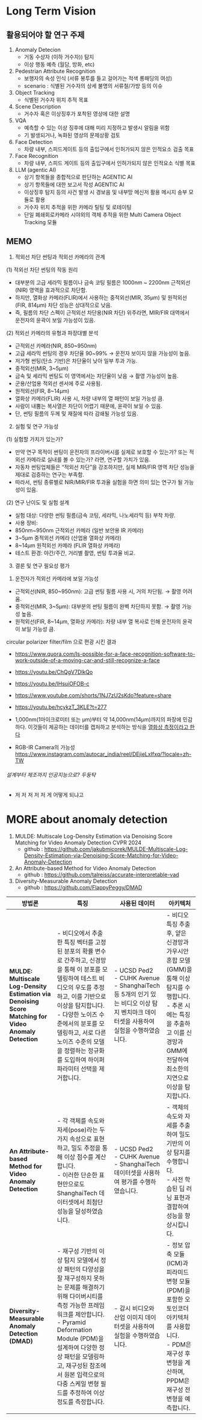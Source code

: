 
# Long Term Vision

## 활용되어야 할 연구 주제
1. Anomaly Detecion
   - 거동 수상자 (이하 거수자)) 탐지
   - 이상 행동 예측 (월담, 방화, etc)
2. Pedestrian Attribute Recognition
   - 보행자의 속성 인식 (서류 봉투를 들고 걸어가는 적색 롱패딩의 여성)
   - scenario : 식별된 거수자의 상세 불명의 서류철/가방 등의 이슈
3. Object Tracking
   - 식별된 거수자 위치 추적 목표
4. Scene Description
   - 거수자 혹은 이상징후가 포착된 영상에 대한 설명
5. VQA
   - 예측할 수 있는 이상 징후에 대해 미리 지정하고 발생시 알림을 위함
   - 기 발생되거나, 녹화된 영상의 문제상황 검토 
6. Face Detection
   - 차량 내부, 스피드게이트 등의 출입구에서 인허가되지 않은 인적요소 검출 목표
7. Face Recognition
   - 차량 내부, 스피드 게이트 등의 출입구에서 인허가되지 않은 인적요소 식별 목표
8. LLM (agentic AI)
   - 상기 항목들을 종합적으로 판단하는 AGENTIC AI
   - 상기 항목들에 대한 보고서 작성 AGENTIC AI
   - 이상징후 탐지 등의 사건 발생 시 경보음 및 내부망 메신저 활용 메시지 송부 모듈로 활용
   - 거수자 위치 추적을 위한 카메라 틸팅 및 로테이팅 
   - 단일 폐쇄회로카메라 시야외의 객체 추적을 위한 Multi Camera Object Tracking 모듈


## MEMO

1. 적외선 차단 썬팅과 적외선 카메라의 관계

(1) 적외선 차단 썬팅의 작동 원리
 - 대부분의 고급 세라믹 필름이나 금속 코팅 필름은 1000nm ~ 2200nm 근적외선(NIR) 영역을 효과적으로 차단함.
 - 하지만, 열화상 카메라(FLIR)에서 사용하는 중적외선(MIR, 35μm) 및 원적외선(FIR, 814μm) 차단 성능은 상대적으로 낮음.
 - 즉, 필름의 차단 스펙이 근적외선 차단용(NIR 차단) 위주라면, MIR/FIR 대역에서 운전자의 윤곽이 보일 가능성이 있음.

(2) 적외선 카메라의 유형과 파장대별 분석
- 근적외선 카메라(NIR, 850~950nm)
- 	고급 세라믹 썬팅의 경우 차단율 90~99% → 운전자 보이지 않을 가능성이 높음.
- 저가형 썬팅(탄소 기반)은 차단율이 낮아 일부 투과 가능.
- 중적외선(MIR, 3~5μm)
- 금속 및 세라믹 썬팅도 이 영역에서는 차단율이 낮음 → 촬영 가능성이 높음.
- 군용/산업용 적외선 센서에 주로 사용됨.
- 원적외선(FIR, 8~14μm)
- 열화상 카메라(FLIR) 사용 시, 차량 내부의 열 패턴이 보일 가능성 큼.
- 사람이 내뿜는 복사열은 차단이 어렵기 때문에, 윤곽이 보일 수 있음.
- 단, 썬팅 필름의 두께 및 재질에 따라 감쇄될 가능성 있음.

2. 실험 및 연구 가능성

(1) 실험할 가치가 있는가?
- 만약 연구 목적이 썬팅이 운전자의 프라이버시를 실제로 보호할 수 있는가? 또는 적외선 카메라로 실내를 볼 수 있는가? 라면, 연구할 가치가 있음.
- 자동차 썬팅업체들은 “적외선 차단”을 강조하지만, 실제 MIR/FIR 영역 차단 성능을 제대로 검증하는 연구는 부족함.
- 따라서, 썬팅 종류별로 NIR/MIR/FIR 투과율 실험을 하면 의미 있는 연구가 될 가능성이 있음.

(2) 연구 난이도 및 실험 설계
- 실험 대상: 다양한 썬팅 필름(금속 코팅, 세라믹, 나노세라믹 등) 부착 차량.
- 사용 장비:
- 850nm~950nm 근적외선 카메라 (일반 보안용 IR 카메라)
- 3~5μm 중적외선 카메라 (산업용 열화상 카메라)
- 8~14μm 원적외선 카메라 (FLIR 열화상 카메라)
- 테스트 환경: 야간/주간, 거리별 촬영, 썬팅 투과율 비교.

3. 결론 및 연구 필요성 평가

1) 운전자가 적외선 카메라에 보일 가능성
- 근적외선(NIR, 850~950nm): 고급 썬팅 필름 사용 시, 거의 차단됨. → 촬영 어려움.
- 중적외선(MIR, 3~5μm): 대부분의 썬팅 필름이 완벽 차단하지 못함. → 촬영 가능성 높음.
- 원적외선(FIR, 8~14μm, 열화상 카메라): 차량 내부 열 복사로 인해 운전자의 윤곽이 보일 가능성 큼.


circular polarizer filter/film 으로 편광 시킨 결과

- https://www.quora.com/Is-possible-for-a-face-recognition-software-to-work-outside-of-a-moving-car-and-still-recognize-a-face
- https://youtu.be/ChQgV7DlkQo
- https://youtu.be/IHsuiOFOB-c
- https://www.youtube.com/shorts/1NJ7zU2sKdo?feature=share
- https://youtu.be/hcykzT_3KLE?t=277
- 1,000nm(1마이크로미터 또는 μm)부터 약 14,000nm(14μm)까지의 파장에 민감하다. 이것들이 제공하는 데이터를 캡처하고 분석하는 방식을 [열화상 측정](https://ko.wikipedia.org/w/index.php?title=%EC%97%B4%ED%99%94%EC%83%81_%EC%B8%A1%EC%A0%95&action=edit&redlink=1)[이라고 한다](https://ko.wikipedia.org/wiki/%EC%97%B4%ED%99%94%EC%83%81_%EC%B9%B4%EB%A9%94%EB%9D%BC)

- RGB-IR Camera의 가능성 
https://www.instagram.com/autocar_india/reel/DEjieLxIfxq/?locale=zh-TW


###### 설계부터 제조까지 인공지능으로? 두둥탁 

- 저 저 저 저 저 게 어떻게 되냐고


# MORE about anomaly detection

1. MULDE: Multiscale Log-Density Estimation via Denoising Score Matching for Video Anomaly Detection CVPR 2024 
   - github : https://github.com/jakubmicorek/MULDE-Multiscale-Log-Density-Estimation-via-Denoising-Score-Matching-for-Video-Anomaly-Detection
2. An Attribute-based Method for Video Anomaly Detection
   - github : https://github.com/talreiss/accurate-interpretable-vad
3. Diversity-Measurable Anomaly Detection
   - github : https://github.com/FlappyPeggy/DMAD

| 방법론 | 특징 | 사용된 데이터 | 아키텍처 |
|---|---|---|---|
| **MULDE: Multiscale Log-Density Estimation via Denoising Score Matching for Video Anomaly Detection** | - 비디오에서 추출한 특징 벡터를 고정된 분포의 확률 변수로 간주하고, 신경망을 통해 이 분포를 모델링하여 테스트 비디오의 우도를 추정하고, 이를 기반으로 이상을 탐지합니다.<br>- 다양한 노이즈 수준에서의 분포를 모델링하고, 서로 다른 노이즈 수준의 모델을 정렬하는 정규화를 도입하여 하이퍼파라미터 선택을 제거합니다. | - UCSD Ped2<br>- CUHK Avenue<br>- ShanghaiTech 등 5개의 인기 있는 비디오 이상 탐지 벤치마크 데이터셋을 사용하여 실험을 수행하였습니다. | - 비디오 특징 추출 후, 얕은 신경망과 가우시안 혼합 모델(GMM)을 통해 이상 탐지를 수행합니다.<br>- 추론 시에는 특징을 추출하고 이를 신경망과 GMM에 전달하여 최소한의 지연으로 이상을 탐지합니다. |
| **An Attribute-based Method for Video Anomaly Detection** | - 각 객체를 속도와 자세(pose)라는 두 가지 속성으로 표현하고, 밀도 추정을 통해 이상 점수를 계산합니다.<br>- 이러한 단순한 표현만으로도 ShanghaiTech 데이터셋에서 최첨단 성능을 달성하였습니다. | - UCSD Ped2<br>- CUHK Avenue<br>- ShanghaiTech 데이터셋을 사용하여 평가를 수행하였습니다. | - 객체의 속도와 자세를 추출하여 밀도 기반의 이상 탐지를 수행합니다.<br>- 사전 학습된 딥 러닝 표현과 결합하여 성능을 향상시킵니다. |
| **Diversity-Measurable Anomaly Detection (DMAD)** | - 재구성 기반의 이상 탐지 모델에서 정상 패턴의 다양성을 잘 재구성하지 못하는 문제를 해결하기 위해 다이버시티를 측정 가능한 프레임워크를 제안합니다.<br>- Pyramid Deformation Module (PDM)을 설계하여 다양한 정상 패턴을 모델링하고, 재구성된 참조에서 원본 입력으로의 다중 스케일 변형 필드를 추정하여 이상 정도를 측정합니다. | - 감시 비디오와 산업 이미지 데이터셋을 사용하여 실험을 수행하였습니다. | - 정보 압축 모듈(ICM)과 피라미드 변형 모듈(PDM)을 포함한 오토인코더 아키텍처를 사용합니다.<br>- PDM은 재구성 후 변형을 계산하며, PPDM은 재구성 전 변형을 예측합니다. |
